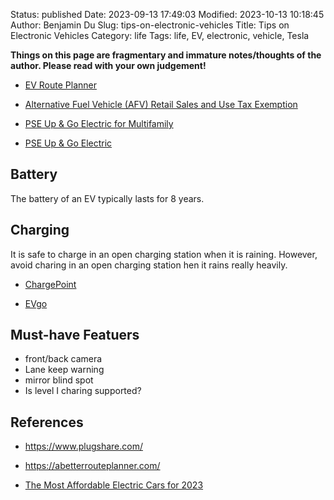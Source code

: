 Status: published
Date: 2023-09-13 17:49:03
Modified: 2023-10-13 10:18:45
Author: Benjamin Du
Slug: tips-on-electronic-vehicles
Title: Tips on Electronic Vehicles
Category: life
Tags: life, EV, electronic, vehicle, Tesla

**Things on this page are fragmentary and immature notes/thoughts of the author. Please read with your own judgement!**


- [EV Route Planner](https://abetterrouteplanner.com/)

- [Alternative Fuel Vehicle (AFV) Retail Sales and Use Tax Exemption](https://afdc.energy.gov/laws/12224)

- [PSE Up & Go Electric for Multifamily](https://www.pse.com/en/pages/electric-cars/multifamily-charging?utm_source=direct&utm_medium=shorturl&utm_campaign=ev-multifamilycharging&sc_camp=2F66BF6AA5144B17CA47DE7EEB4F7311)

- [PSE Up & Go Electric](https://www.pse.com/pages/electric-cars)

## Battery

The battery of an EV typically lasts for 8 years.

## Charging

It is safe to charge in an open charging station when it is raining. 
However, 
avoid charing in an open charging station hen it rains really heavily. 

- [ChargePoint](https://www.chargepoint.com/)

- [EVgo](https://account.evgo.com/findCharger)

## Must-have Featuers

- front/back camera
- Lane keep warning
- mirror blind spot 
- Is level I charing supported?

## References

- https://www.plugshare.com/

- https://abetterrouteplanner.com/

- [The Most Affordable Electric Cars for 2023](https://www.cnet.com/roadshow/news/the-most-affordable-electric-cars-for-2023/)

